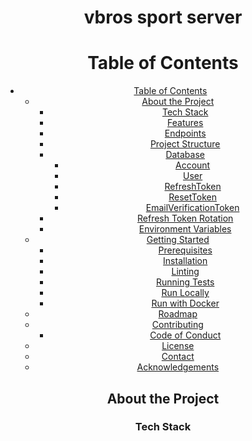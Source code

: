 <!--
Hey, thanks for using the awesome-readme-template template.
If you have any enhancements, then fork this project and create a pull request
or just open an issue with the label "enhancement".

Don't forget to give this project a star for additional support ;)
Maybe you can mention me or this repo in the acknowledgements too
-->
<div align="center">

  <h1>vbros sport server</h1>

<!-- Table of Contents -->

# Table of Contents

- [Table of Contents](#table-of-contents)
  - [About the Project](#about-the-project)
    - [Tech Stack](#tech-stack)
    - [Features](#features)
    - [Endpoints](#endpoints)
    - [Project Structure](#project-structure)
    - [Database](#database)
      - [Account](#account)
      - [User](#user)
      - [RefreshToken](#refreshtoken)
      - [ResetToken](#resettoken)
      - [EmailVerificationToken](#emailverificationtoken)
    - [Refresh Token Rotation](#refresh-token-rotation)
    - [Environment Variables](#environment-variables)
  - [Getting Started](#getting-started)
    - [Prerequisites](#prerequisites)
    - [Installation](#installation)
    - [Linting](#linting)
    - [Running Tests](#running-tests)
    - [Run Locally](#run-locally)
    - [Run with Docker](#run-with-docker)
  - [Roadmap](#roadmap)
  - [Contributing](#contributing)
    - [Code of Conduct](#code-of-conduct)
  - [License](#license)
  - [Contact](#contact)
  - [Acknowledgements](#acknowledgements)

<!-- About the Project -->

## About the Project

<!-- TechStack -->

### Tech Stack
